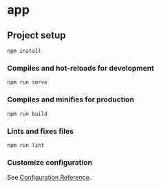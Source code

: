 # app

## Project setup

```{shell}
npm install
```

### Compiles and hot-reloads for development

```{shell}
npm run serve
```

### Compiles and minifies for production

```{shell}
npm run build
```

### Lints and fixes files

```{shell}
npm run lint
```

### Customize configuration

See [Configuration Reference](https://cli.vuejs.org/config/).

